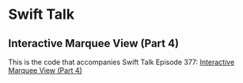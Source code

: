 # Swift Talk
## Interactive Marquee View (Part 4)

This is the code that accompanies Swift Talk Episode 377: [Interactive Marquee View (Part 4)](https://talk.objc.io/episodes/S01E377-interactive-marquee-view-part-4)
